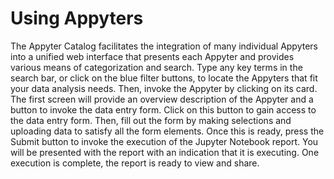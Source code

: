 # Using Appyters

The Appyter Catalog facilitates the integration of many individual Appyters into a unified web interface that presents each Appyter and provides various means of categorization and search. Type any key terms in the search bar, or click on the blue filter buttons, to locate the Appyters that fit your data analysis needs. Then, invoke the Appyter by clicking on its card. The first screen will provide an overview description of the Appyter and a button to invoke the data entry form. Click on this button to gain access to the data entry form. Then, fill out the form by making selections and uploading data to satisfy all the form elements. Once this is ready, press the Submit button to invoke the execution of the Jupyter Notebook report. You will be presented with the report with an indication that it is executing. One execution is complete, the report is ready to view and share.